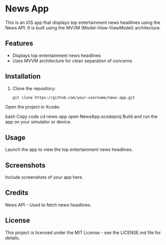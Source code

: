 # News App

This is an iOS app that displays top entertainment news headlines using the News API. It is built using the MVVM (Model-View-ViewModel) architecture.

## Features

- Displays top entertainment news headlines
- Uses MVVM architecture for clean separation of concerns

## Installation

1. Clone the repository:
   ```bash
   git clone https://github.com/your-username/news-app.git
Open the project in Xcode:

bash
Copy code
cd news-app
open NewsApp.xcodeproj
Build and run the app on your simulator or device.

## Usage
Launch the app to view the top entertainment news headlines.
## Screenshots
Include screenshots of your app here.

## Credits
News API - Used to fetch news headlines.
## License
This project is licensed under the MIT License - see the LICENSE.md file for details.
